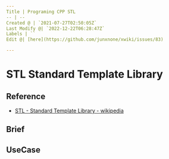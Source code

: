 ```yaml
---
Title | Programing CPP STL
-- | --
Created @ | `2021-07-27T02:50:05Z`
Last Modify @| `2022-12-22T06:28:47Z`
Labels | ``
Edit @| [here](https://github.com/junxnone/xwiki/issues/83)

---
```

# STL Standard Template Library

## Reference
- [STL - Standard Template Library - wikipedia](https://en.wikipedia.org/wiki/Standard_Template_Library)

## Brief

## UseCase

